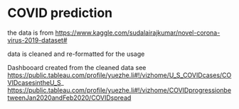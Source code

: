 # COVID prediction

the data is from https://www.kaggle.com/sudalairajkumar/novel-corona-virus-2019-dataset#

data is cleaned and re-formatted for the usage

Dashbooard created from the cleaned data see https://public.tableau.com/profile/yuezhe.li#!/vizhome/U_S_COVIDcases/COVIDcasesintheU_S_
https://public.tableau.com/profile/yuezhe.li#!/vizhome/COVIDprogressionbetweenJan2020andFeb2020/COVIDspread
